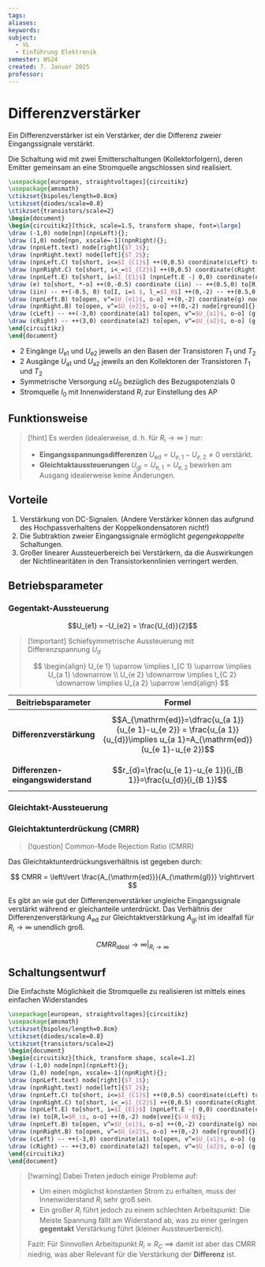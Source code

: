 ```yaml
---
tags: 
aliases: 
keywords: 
subject:
  - VL
  - Einführung Elektronik
semester: WS24
created: 7. Januar 2025
professor:
---
```

 

# Differenzverstärker

Ein Differenzverstärker ist ein Verstärker, der die Differenz zweier Eingangssignale verstärkt. 

Die Schaltung wid mit zwei Emitterschaltungen (Kollektorfolgern), deren Emitter gemeinsam an eine Stromquelle angschlossen sind realisiert.

```tikz
\usepackage[european, straightvoltages]{circuitikz}
\usepackage{amsmath}
\ctikzset{bipoles/length=0.8cm}
\ctikzset{diodes/scale=0.8}
\ctikzset{transistors/scale=2}
\begin{document}
\begin{circuitikz}[thick, scale=1.5, transform shape, font=\large]
\draw (-1,0) node[npn](npnLeft){};
\draw (1,0) node[npn, xscale=-1](npnRight){};
\draw (npnLeft.text) node[right]{$T_1$};
\draw (npnRight.text) node[left]{$T_2$};
\draw (npnLeft.C) to[short, i<=$I_{C1}$] ++(0,0.5) coordinate(cLeft) to[R, l=$R_C$, *-] ++(0,1) coordinate(v) node[vcc]{$U_0$};
\draw (npnRight.C) to[short, i<_=$I_{C2}$] ++(0,0.5) coordinate(cRight) to[R, l_=$R_C$, *-] ++(0,1) node[vcc]{$U_0$};
\draw (npnLeft.E) to[short, i=$I_{E1}$] (npnLeft.E -| 0,0) coordinate(e) to[short, i<=$I_{E2}$] (npnRight.E);
\draw (e) to[short, *-o] ++(0,-0.5) coordinate (iin) -- ++(0.5,0) to[R,l=$R_i$] ++(0,-2) -- ++(-0.5,0) to[short, o-] ++(0,-0.5) node[vee]{$-U_0$};
\draw (iin) -- ++(-0.5, 0) to[I, i=$ $, l_=$I_0$] ++(0,-2) -- ++(0.5,0);
\draw (npnLeft.B) to[open, v^=$U_{e1}$, o-o] ++(0,-2) coordinate(g) node[rground]{};
\draw (npnRight.B) to[open, v^=$U_{e2}$, o-o] ++(0,-2) node[rground]{};
\draw (cLeft) -- ++(-3,0) coordinate(a1) to[open, v^=$U_{a1}$, o-o] (g -| a1) node[rground]{};
\draw (cRight) -- ++(3,0) coordinate(a2) to[open, v^=$U_{a2}$, o-o] (g -| a2) node[rground]{};
\end{circuitikz}
\end{document}
```

- 2 Eingänge $U_{\mathrm{e}1}$ und $U_{\mathrm{e}2}$ jeweils an den Basen der Transistoren $T_1$ und $T_2$
- 2 Ausgänge $U_{\mathrm{a}1}$ und $U_{\mathrm{a}2}$ jeweils an den Kollektoren der Transistoren $T_1$ und $T_2$
- Symmetrische Versorgung $\pm U_0$ bezüglich des Bezugspotenzials 0
- Stromquelle $I_0$ mit Innenwiderstand $R_{i}$ zur Einstellung des AP

## Funktionsweise

> [!hint] Es werden (idealerweise, d. h. für $R_{\mathrm{i}} \rightarrow \infty$ ) nur:
> - **Eingangsspannungsdifferenzen** $U_{\mathrm{ed}}=U_{e, 1}-U_{e, 2} \neq 0$ verstärkt.
> - **Gleichtaktaussteuerungen** $U_{\mathrm{gl}}=U_{\mathrm{e}, 1}=U_{\mathrm{e}, 2}$ bewirken am Ausgang idealerweise keine Änderungen.

## Vorteile

1. Verstärkung von DC-Signalen. (Andere Verstärker können das aufgrund des Hochpassverhaltens der Koppelkondensatoren nicht!)
2. Die Subtraktion zweier Eingangssignale ermöglicht *gegengekoppelte* Schaltungen.
3. Großer linearer Aussteuerbereich bei Verstärkern, da die Auswirkungen der Nichtlinearitäten in den Transistorkennlinien verringert werden.

## Betriebsparameter

### Gegentakt-Aussteuerung

$$U_{e1} = -U_{e2} = \frac{U_{d}}{2}$$

> [!important] Schiefsymmetrische Aussteuerung mit Differenzspannung $U_{d}$
> 
> $$
> \begin{align}
> U_{e 1} \uparrow \implies I_{C 1} \uparrow \implies U_{a 1} \downarrow \\
> U_{e 2} \downarrow \implies I_{C 2} \downarrow \implies U_{a 2} \uparrow
> \end{align}
> $$


| Beitriebsparameter | Formel |
| - | - |
| **Differenzverstärkung** | $$A_{\mathrm{ed}}=\dfrac{u_{a 1}}{u_{e 1}-u_{e 2}} = \frac{u_{a 1}}{u_{d}}\implies u_{a 1}=A_{\mathrm{ed}}(u_{e 1}-u_{e 2})$$ |
| **Differenzen-**<br>**eingangswiderstand**| $$r_{d}=\frac{u_{e 1}-u_{e 1}}{i_{B 1}}=\frac{u_{d}}{i_{B 1}}$$

### Gleichtakt-Aussteuerung

### Gleichtaktunterdrückung (CMRR)

> [!question] Common-Mode Rejection Ratio (CMRR)

Das Gleichtaktunterdrückungsverhältnis ist gegeben durch:

$$
CMRR = \left\lvert \frac{A_{\mathrm{ed}}}{A_{\mathrm{gl}}} \right\rvert 
$$

Es gibt an wie gut der Differenzenverstärker ungleiche Eingangssignale verstärkt während er gleichanteile unterdrückt.
Das Verhältnis der Differenzenverstärkung $A_{\mathrm{ed}}$ zur Gleichtaktverstärkung $A_{\mathrm{gl}}$ ist im idealfall für $R_{i}\to \infty$ unendlich groß.

$$
CMRR_{\text{ideal}} \to \infty\Bigg|_{R_{i}\to \infty}
$$

## Schaltungsentwurf

Die Einfachste Möglichkeit die Stromquelle zu realisieren ist mittels eines einfachen Widerstandes

```tikz
\usepackage[european, straightvoltages]{circuitikz}
\usepackage{amsmath}
\ctikzset{bipoles/length=0.8cm}
\ctikzset{diodes/scale=0.8}
\ctikzset{transistors/scale=2}
\begin{document}
\begin{circuitikz}[thick, transform shape, scale=1.2]
\draw (-1,0) node[npn](npnLeft){};
\draw (1,0) node[npn, xscale=-1](npnRight){};
\draw (npnLeft.text) node[right]{$T_1$};
\draw (npnRight.text) node[left]{$T_2$};
\draw (npnLeft.C) to[short, i<=$I_{C1}$] ++(0,0.5) coordinate(cLeft) to[R, l=$R_C$, *-] ++(0,1) coordinate(v) node[vcc]{$U_0$};
\draw (npnRight.C) to[short, i<_=$I_{C2}$] ++(0,0.5) coordinate(cRight) to[R, l_=$R_C$, *-] ++(0,1) node[vcc]{$U_0$};
\draw (npnLeft.E) to[short, i=$I_{E1}$] (npnLeft.E -| 0,0) coordinate(e) to[short, i<=$I_{E2}$] (npnRight.E);
\draw (e) to[R,l=$R_i$, o-o] ++(0,-2) node[vee]{$-U_0$};
\draw (npnLeft.B) to[open, v^=$U_{e1}$, o-o] ++(0,-2) coordinate(g) node[rground]{};
\draw (npnRight.B) to[open, v^=$U_{e2}$, o-o] ++(0,-2) node[rground]{};
\draw (cLeft) -- ++(-3,0) coordinate(a1) to[open, v^=$U_{a1}$, o-o] (g -| a1) node[rground]{};
\draw (cRight) -- ++(3,0) coordinate(a2) to[open, v^=$U_{a2}$, o-o] (g -| a2) node[rground]{};
\end{circuitikz}
\end{document}
```

> [!warning] Dabei Treten jedoch einige Probleme auf:
> - Um einen möglichst konstanten Strom zu erhalten, muss der Innenwiderstand $R_i$ sehr groß sein. 
> - Ein großer $R_{i}$ führt jedoch zu einem schlechten Arbeitspunkt: Die Meiste Spannung fällt am Widerstand ab, was zu einer geringen **gegentakt** Verstärkung führt (kleiner Aussteuerbereich). 
> 
> Fazit: Für Sinnvollen Arbeitspunkt $R_{i}\approx R_{C}$ $\implies$ damit ist aber das CMRR niedrig, was aber Relevant für die Verstärkung der **Differenz** ist.

